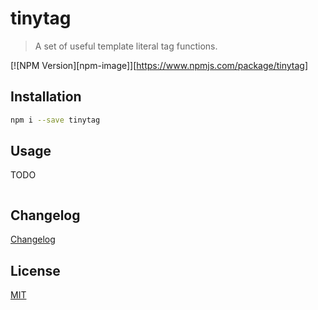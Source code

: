 # tinytag

> A set of useful template literal tag functions.

[![NPM Version][npm-image]][https://www.npmjs.com/package/tinytag]

## Installation

```bash
npm i --save tinytag
```

## Usage

TODO

```JavaScript


```

## Changelog

[Changelog](./CHANGELOG.md)

## License

[MIT](./LICENSE.txt)

